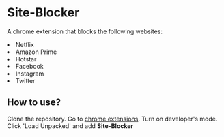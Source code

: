 # Site-Blocker
A chrome extension that blocks the following websites:
<li> Netflix
<li> Amazon Prime
<li> Hotstar
<li> Facebook
<li> Instagram
<li> Twitter

## How to use? 
  <p> Clone the repository. Go to <a href "chrome://extensions/">chrome extensions</a>. Turn on developer's mode. Click 'Load Unpacked' and add <b>Site-Blocker</b>
  </p>

 



